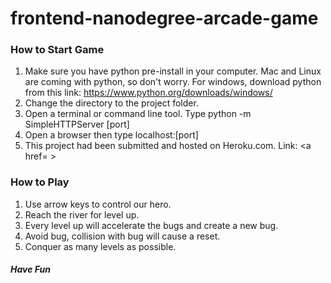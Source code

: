 frontend-nanodegree-arcade-game
===============================
### How to Start Game

1. Make sure you have python pre-install in your computer. Mac and Linux are coming with python, so don't worry. For
windows, download python from this link: https://www.python.org/downloads/windows/
2. Change the directory to the project folder.
3. Open a terminal or command line tool. Type python -m SimpleHTTPServer [port]
4. Open a browser then type localhost:[port]
5. This project had been submitted and hosted on Heroku.com. Link: <a href= >

### How to Play

1. Use arrow keys to control our hero.
2. Reach the river for level up.
3. Every level up will accelerate the bugs and create a new bug.
4. Avoid bug, collision with bug will cause a reset.
5. Conquer as many levels as possible.

##### Have Fun #####


